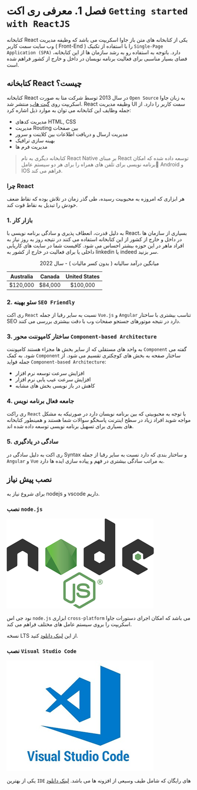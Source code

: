 # فصل 1. معرفی ری اکت `Getting started with ReactJS`

کتابخانه React یکی از کتابخانه های متن باز جاوا اسکریپت می باشد که وظیفه مدیریت وب سایت سمت کاربر ( Front-End ) را با استفاده از تکنیک `Single-Page Application (SPA)` دارد. باتوجه به استفاده رو به رشد سازمان ها از این کتابخانه، فضای بسیار مناسبی برای فعالیت برنامه نویسان در داخل و خارج از کشور فراهم شده است.

## کتابخانه React چیست؟

کتابخانه React در سال 2013 توسط شرکت متا به صورت `Open Source` به زبان جاوا اسکریپت روی [گیت هاب](https://github.com/facebook/react) منتشر شد. React وظیفه مدیریت UI سمت کاربر را دارد. از جمله وظایف این کتابخانه می توان به موارد ذیل اشاره کرد:

- مدیریت کدهای HTML, CSS
- مدیریت Routing بین صفحات
- مدیریت ارسال و دریافت اطلاعات بین کلاینت و سرور
- بهینه سازی ترافیک
- مدیریت فرم ها

> کتابخانه دیگری به نام React Native بر مبنای React توسعه داده شده که امکان برنامه نویسی برای تلفن های همراه را برای هر دو سیستم عامل َAndroid و IOS فراهم می کند.

### چرا React

هر ابزاری که امروزه به محبوبیت رسیده، طی گذر زمان در تلاش بوده که نقاط ضعف خودش را تبدیل به نقاط قوت کند.

### 1. بازار کار

به دلیل قدرت، انعطاف پذیری و سادگی برنامه نویسی با React، بسیاری از سازمان ها در داخل و خارج از کشور از این کتابخانه استفاده می کنند در نتیجه روز به روز نیاز به افراد ماهر در این حوزه بیشتر احساس می شود. کافیست شما در سایت های کاریابی داخلی یا برای فعالیت در خارج از کشور به linkedin یا indeed سر بزنید.

<p align="center">
 میانگین درآمد سالیانه ( بدون کسر مالیات ) - سال 2022
</p>


<div>
<table align="center">
<thead>
<tr>
<th align="center">Australia</th>
<th align="center">Canada</th>
<th align="center">United States</th>
</tr>
</thead>
<tbody>
<tr>
<td align="center">$120,000</td>
<td align="center">$84,000</td>
<td align="center">$100,000</td>
</tr>
</tbody>
</table>
</div>

### 2. سئو بهینه `SEO Friendly`

ری اکت `React` نسبت به سایر رقبا از جمله `Vue.js` و `Angular` تناسب بیشتری با ساختار SEO دارد در نتیجه موتورهای جستجو صفحات وب با دقت بیشتری بررسی می کنند.

### 3. ساختار کامپوننت محور `Component-based Architecture`

به واحد های مستقلی که از سایر بخش ها مجزاء هستند کامپوننت `Component` گفته می شود. به کمک `Component` ساختار صفحه به بخش های کوچکتری تقسیم می شود. از جمله فواید `Component-based Architecture`:

- افزایش سرعت توسعه نرم افزار
- افزایش سرعت عیب یابی نرم افزار
- کاهش در باز نویسی بخش های مشابه

### 4. جامعه فعال برنامه نویس

ری راکت `React` با توجه به محبوبیتی که بین برنامه نویسان دارد در صورتیکه به مشکل مواجه شوید افراد زیاد در سطح اینترنت پاسخگو سوالات شما هستند و همینطور کتابخانه های بسیاری برای تسهیل برنامه نویسی توسعه داده شده اند.

### 5. سادگی در یادگیری

ری اکت به دلیل سادگی در Syntax و ساختار بندی که دارد نسبت به سایر رقبا از جمله `Angular` و `Vue` به مراتب سادگی بیشتری در فهم و پیاده سازی ایده ها دارد.

## نصب پیش نیاز

برای شروع نیاز به nodejs و vscode داریم.

### نصب `node.js`

![](img/nodejs.png)

نود جی اس `node.js` ابزاری `cross-platform` می باشد که امکان اجرای دستورات جاوا اسکریپت را بروی سیستم عامل های مختلف فراهم می کند.

نسخه LTS از این [لینک دانلود](https://nodejs.org/en/download/) کنید.

### نصب `Visual Studio Code`

![](img/vscode.jpg)

یکی از بهترین `IDE` های رایگان که شامل طیف وسیعی از افزونه ها می باشد. [لینک دانلود](https://code.visualstudio.com/download)